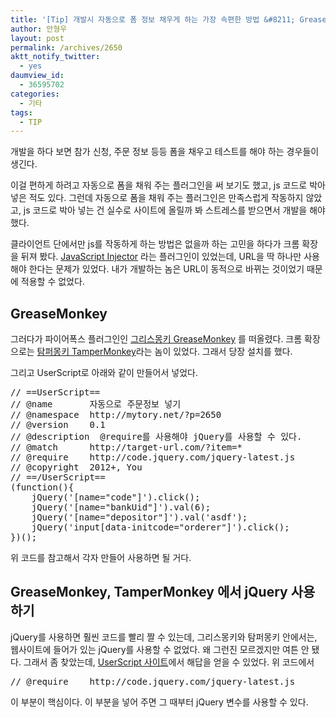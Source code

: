 ```yaml
---
title: '[Tip] 개발시 자동으로 폼 정보 채우게 하는 가장 속편한 방법 &#8211; GreaseMonkey(Firefox), TamperMonkey(Chrome) + jQuery 사용하기'
author: 안형우
layout: post
permalink: /archives/2650
aktt_notify_twitter:
  - yes
daumview_id:
  - 36595702
categories:
  - 기타
tags:
  - TIP
---
```

개발을 하다 보면 참가 신청, 주문 정보 등등 폼을 채우고 테스트를 해야 하는 경우들이 생긴다.

이걸 편하게 하려고 자동으로 폼을 채워 주는 플러그인을 써 보기도 했고, js 코드로 박아 넣은 적도 있다. 그런데 자동으로 폼을 채워 주는 플러그인은 만족스럽게 작동하지 않았고, js 코드로 박아 넣는 건 실수로 사이트에 올릴까 봐 스트레스를 받으면서 개발을 해야 했다.

클라이언트 단에서만 js를 작동하게 하는 방법은 없을까 하는 고민을 하다가 크롬 확장을 뒤져 봤다. [JavaScript Injector][1] 라는 플러그인이 있었는데, URL을 딱 하나만 사용해야 한다는 문제가 있었다. 내가 개발하는 놈은 URL이 동적으로 바뀌는 것이었기 때문에 적용할 수 없었다.

## GreaseMonkey

그러다가 파이어폭스 플러그인인 [그리스몽키 GreaseMonkey][2] 를 떠올렸다. 크롬 확장으로는 [탐퍼몽키 TamperMonkey][3]라는 놈이 있었다. 그래서 당장 설치를 했다.

그리고 UserScript로 아래와 같이 만들어서 넣었다.

<pre class="brush: js; gutter: true; first-line: 1">// ==UserScript==
// @name       자동으로 주문정보 넣기
// @namespace  http://mytory.net/?p=2650
// @version    0.1
// @description  @require를 사용해야 jQuery를 사용할 수 있다.
// @match      http://target-url.com/?item=*
// @require    http://code.jquery.com/jquery-latest.js
// @copyright  2012+, You
// ==/UserScript==
(function(){
    jQuery(&#039;[name="code"]&#039;).click();
    jQuery(&#039;[name="bankUid"]&#039;).val(6);
    jQuery(&#039;[name="depositor"]&#039;).val(&#039;asdf&#039;);
    jQuery(&#039;input[data-initcode="orderer"]&#039;).click();
})();</pre>

위 코드를 참고해서 각자 만들어 사용하면 될 거다.

## GreaseMonkey, TamperMonkey 에서 jQuery 사용하기

jQuery를 사용하면 훨씬 코드를 빨리 짤 수 있는데, 그리스몽키와 탐퍼몽키 안에서는, 웹사이트에 들어가 있는 jQuery를 사용할 수 없었다. 왜 그런진 모르겠지만 여튼 안 됐다. 그래서 좀 찾았는데, [UserScript 사이트][4]에서 해답을 얻을 수 있었다. 위 코드에서

<pre class="brush: javascript; gutter: true; first-line: 1">// @require    http://code.jquery.com/jquery-latest.js</pre>

이 부분이 핵심이다. 이 부분을 넣어 주면 그 때부터 jQuery 변수를 사용할 수 있다.

 [1]: https://chrome.google.com/webstore/detail/abdogfafejmdomllalkdegagoehgbdbk
 [2]: https://addons.mozilla.org/ko/firefox/addon/greasemonkey/
 [3]: https://chrome.google.com/webstore/detail/dhdgffkkebhmkfjojejmpbldmpobfkfo
 [4]: http://userscripts.org/